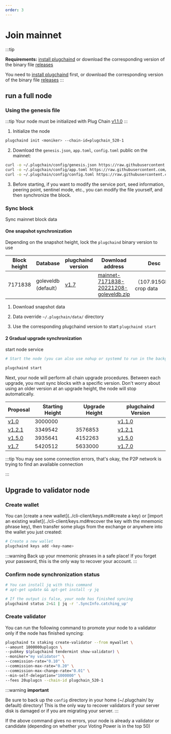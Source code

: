 ```yaml
---
order: 3
---
```


# Join mainnet

:::tip

**Requirements:** [install plugchaind](install.md) or download the corresponding version of the binary file [releases](https://github.com/oracleNetworkProtocol/plugchain/releases)

You need to [install plugchaind](install.md) first, or download the corresponding version of the binary file [releases](https://github.com/oracleNetworkProtocol/plugchain/releases)
:::

## run a full node

### Using the genesis file

:::tip
Your node must be initialized with Plug Chain [v1.1.0](https://github.com/oracleNetworkProtocol/plugchain.git)
:::

1. Initialize the node

```bash
plugchaind init <moniker> --chain-id=plugchain_520-1
```

2. Download the `genesis.json`, `app.toml`, `config.toml` public on the mainnet:

```bash
curl -o ~/.plugchain/config/genesis.json https://raw.githubusercontent.com/oracleNetworkProtocol/mainnet/main/version/v1/genesis.json
curl -o ~/.plugchain/config/app.toml https://raw.githubusercontent.com/oracleNetworkProtocol/mainnet/main/version/v1/app.toml
curl -o ~/.plugchain/config/config.toml https://raw.githubusercontent.com/oracleNetworkProtocol/mainnet/main/version/v1/config.toml
```
3. Before starting, if you want to modify the service port, seed information, peering point, sentinel mode, etc., you can modify the file yourself, and then synchronize the block.


### Sync block

Sync mainnet block data
#### One snapshot synchronization

Depending on the snapshot height, lock the `plugchaind` binary version to use


| Block height | Database | plugchaind version | Download address | Desc |
| ---- | --------- | -------- | ----| ----- |
| 7171838 | goleveldb (default） | [v1.7](https://github.com/oracleNetworkProtocol/plugchain/releases/tag/v1.7.0) | [mainnet-7171838-20221208-goleveldb.zip](https://snapshot-node-mainnet.oss-cn-hangzhou.aliyuncs.com/mainnet-7171838-20221208-goleveldb.zip) | （107.915GB）crop data |

1. Download snapshot data

2. Data override `~/.plugchain/data/` directory

3. Use the corresponding plugchaind version to start `plugchaind start`



#### 2 Gradual upgrade synchronization
start node service

```bash
# Start the node (you can also use nohup or systemd to run in the background)

plugchaind start
```


Next, your node will perform all chain upgrade procedures. Between each upgrade, you must sync blocks with a specific version. Don't worry about using an older version at an upgrade height, the node will stop automatically.

| Proposal | Starting Height | Upgrade Height | plugchaind Version |
| -------- | ------------ | -------------- | ----- |
| [v1.0](https://www.plugchain.network/v2/communityDetail?id=7)  |  3000000     |    | [v1.1.0](https://github.com/oracleNetworkProtocol/plugchain/releases/tag/v1.1.0) |
| [v1.2.1](https://www.plugchain.network/v2/communityDetail?id=8)  |  3349542     |  3576853  | [v1.2.1](https://github.com/oracleNetworkProtocol/plugchain/releases/tag/v1.2.1) |
| [v1.5.0](https://www.plugchain.network/v2/communityDetail?id=9)  |  3935641     |  4152263  | [v1.5.0](https://github.com/oracleNetworkProtocol/plugchain/releases/tag/v1.5.0) |
| [v1.7](https://www.plugchain.network/v2/communityDetail?id=10)  |  5420512     |  5633000  | [v1.7.0](https://github.com/oracleNetworkProtocol/plugchain/releases/tag/v1.7.0) |




:::tip
You may see some connection errors, that's okay, the P2P network is trying to find an available connection


:::


## Upgrade to validator node

### Create wallet

You can [create a new wallet](../cli-client/keys.md#create a key) or [import an existing wallet](../cli-client/keys.md#recover the key with the mnemonic phrase key), then transfer some plugs from the exchange or anywhere into the wallet you just created:

```bash
# Create a new wallet
plugchaind keys add <key-name>
```

:::warning
Back up your mnemonic phrases in a safe place! If you forget your password, this is the only way to recover your account.
:::

### Confirm node synchronization status

```bash
# You can install jq with this command
# apt-get update && apt-get install -y jq

# If the output is false, your node has finished syncing
plugchaind status 2>&1 | jq -r '.SyncInfo.catching_up'
```

### Create validator

You can run the following command to promote your node to a validator only if the node has finished syncing:

```bash
plugchaind tx staking create-validator --from mywallet \
--amount 1000000uplugcn \
--pubkey $(plugchaind tendermint show-validator) \
--moniker="my validator" \
--commission-rate="0.10" \
--commission-max-rate="0.20" \
--commission-max-change-rate="0.01" \
--min-self-delegation="1000000" \
--fees 20uplugcn --chain-id plugchain_520-1
```


:::warning
**important**

Be sure to back up the `config` directory in your home (~/.plugchain/ by default) directory! This is the only way to recover validators if your server disk is damaged or if you are migrating your server.
:::

If the above command gives no errors, your node is already a validator or candidate (depending on whether your Voting Power is in the top 50)